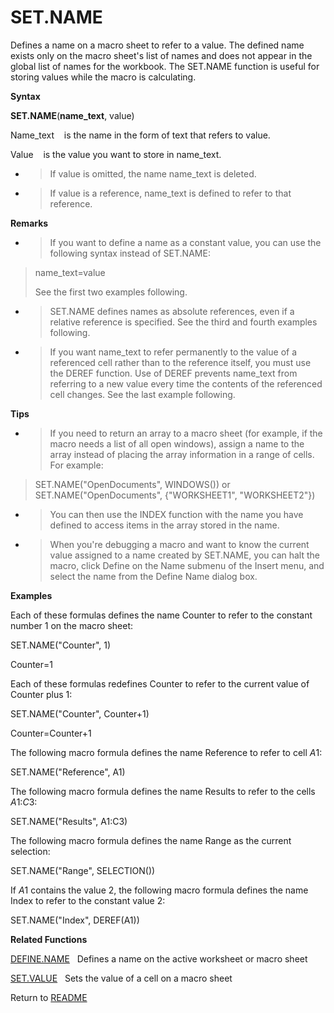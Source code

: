 # SET.NAME

Defines a name on a macro sheet to refer to a value. The defined name
exists only on the macro sheet's list of names and does not appear in
the global list of names for the workbook. The SET.NAME function is
useful for storing values while the macro is calculating.

**Syntax**

**SET.NAME**(**name\_text**, value)

Name\_text&nbsp;&nbsp;&nbsp;&nbsp;is the name in the form of text that
refers to value.

Value&nbsp;&nbsp;&nbsp;&nbsp;is the value you want to store in
name\_text.

  - > If value is omitted, the name name\_text is deleted.

  - > If value is a reference, name\_text is defined to refer to that
    > reference.


**Remarks**

  - > If you want to define a name as a constant value, you can use the
    > following syntax instead of SET.NAME:

> name\_text=value
> 
> See the first two examples following.

  - > SET.NAME defines names as absolute references, even if a relative
    > reference is specified. See the third and fourth examples
    > following.

  - > If you want name\_text to refer permanently to the value of a
    > referenced cell rather than to the reference itself, you must use
    > the DEREF function. Use of DEREF prevents name\_text from
    > referring to a new value every time the contents of the referenced
    > cell changes. See the last example following.


**Tips**

  - > If you need to return an array to a macro sheet (for example, if
    > the macro needs a list of all open windows), assign a name to the
    > array instead of placing the array information in a range of
    > cells. For example:

> SET.NAME("OpenDocuments", WINDOWS()) or  
> SET.NAME("OpenDocuments", {"WORKSHEET1", "WORKSHEET2"})

  - > You can then use the INDEX function with the name you have defined
    > to access items in the array stored in the name.

  - > When you're debugging a macro and want to know the current value
    > assigned to a name created by SET.NAME, you can halt the macro,
    > click Define on the Name submenu of the Insert menu, and select
    > the name from the Define Name dialog box.


**Examples**

Each of these formulas defines the name Counter to refer to the constant
number 1 on the macro sheet:

SET.NAME("Counter", 1)

Counter=1

Each of these formulas redefines Counter to refer to the current value
of Counter plus 1:

SET.NAME("Counter", Counter+1)

Counter=Counter+1

The following macro formula defines the name Reference to refer to cell
$A$1:

SET.NAME("Reference", A1)

The following macro formula defines the name Results to refer to the
cells $A$1:$C$3:

SET.NAME("Results", A1:C3)

The following macro formula defines the name Range as the current
selection:

SET.NAME("Range", SELECTION())

If $A$1 contains the value 2, the following macro formula defines the
name Index to refer to the constant value 2:

SET.NAME("Index", DEREF(A1))

**Related Functions**

[DEFINE.NAME](DEFINE.NAME.md)&nbsp;&nbsp;&nbsp;Defines a name on the active worksheet or
macro sheet

[SET.VALUE](SET.VALUE.md)&nbsp;&nbsp;&nbsp;Sets the value of a cell on a macro sheet



Return to [README](README.md)

